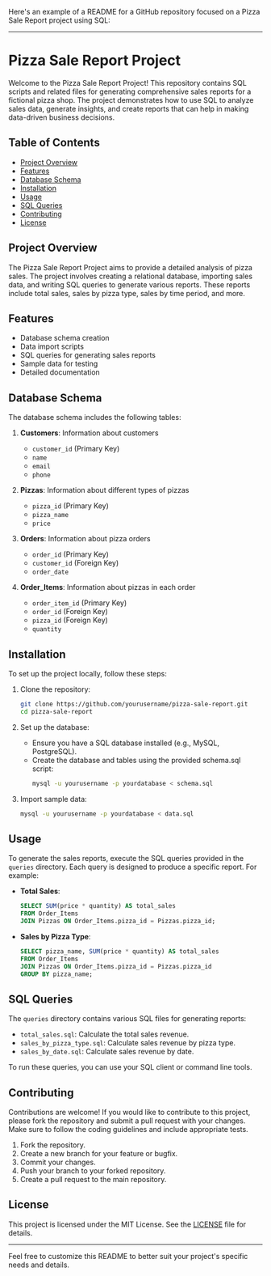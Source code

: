 Here's an example of a README for a GitHub repository focused on a Pizza Sale Report project using SQL:

---

# Pizza Sale Report Project

Welcome to the Pizza Sale Report Project! This repository contains SQL scripts and related files for generating comprehensive sales reports for a fictional pizza shop. The project demonstrates how to use SQL to analyze sales data, generate insights, and create reports that can help in making data-driven business decisions.

## Table of Contents

- [Project Overview](#project-overview)
- [Features](#features)
- [Database Schema](#database-schema)
- [Installation](#installation)
- [Usage](#usage)
- [SQL Queries](#sql-queries)
- [Contributing](#contributing)
- [License](#license)

## Project Overview

The Pizza Sale Report Project aims to provide a detailed analysis of pizza sales. The project involves creating a relational database, importing sales data, and writing SQL queries to generate various reports. These reports include total sales, sales by pizza type, sales by time period, and more.

## Features

- Database schema creation
- Data import scripts
- SQL queries for generating sales reports
- Sample data for testing
- Detailed documentation

## Database Schema

The database schema includes the following tables:

1. **Customers**: Information about customers
   - `customer_id` (Primary Key)
   - `name`
   - `email`
   - `phone`

2. **Pizzas**: Information about different types of pizzas
   - `pizza_id` (Primary Key)
   - `pizza_name`
   - `price`

3. **Orders**: Information about pizza orders
   - `order_id` (Primary Key)
   - `customer_id` (Foreign Key)
   - `order_date`

4. **Order_Items**: Information about pizzas in each order
   - `order_item_id` (Primary Key)
   - `order_id` (Foreign Key)
   - `pizza_id` (Foreign Key)
   - `quantity`

## Installation

To set up the project locally, follow these steps:

1. Clone the repository:
   ```sh
   git clone https://github.com/yourusername/pizza-sale-report.git
   cd pizza-sale-report
   ```

2. Set up the database:
   - Ensure you have a SQL database installed (e.g., MySQL, PostgreSQL).
   - Create the database and tables using the provided schema.sql script:
     ```sh
     mysql -u yourusername -p yourdatabase < schema.sql
     ```

3. Import sample data:
   ```sh
   mysql -u yourusername -p yourdatabase < data.sql
   ```

## Usage

To generate the sales reports, execute the SQL queries provided in the `queries` directory. Each query is designed to produce a specific report. For example:

- **Total Sales**:
  ```sql
  SELECT SUM(price * quantity) AS total_sales
  FROM Order_Items
  JOIN Pizzas ON Order_Items.pizza_id = Pizzas.pizza_id;
  ```

- **Sales by Pizza Type**:
  ```sql
  SELECT pizza_name, SUM(price * quantity) AS total_sales
  FROM Order_Items
  JOIN Pizzas ON Order_Items.pizza_id = Pizzas.pizza_id
  GROUP BY pizza_name;
  ```

## SQL Queries

The `queries` directory contains various SQL files for generating reports:

- `total_sales.sql`: Calculate the total sales revenue.
- `sales_by_pizza_type.sql`: Calculate sales revenue by pizza type.
- `sales_by_date.sql`: Calculate sales revenue by date.

To run these queries, you can use your SQL client or command line tools.

## Contributing

Contributions are welcome! If you would like to contribute to this project, please fork the repository and submit a pull request with your changes. Make sure to follow the coding guidelines and include appropriate tests.

1. Fork the repository.
2. Create a new branch for your feature or bugfix.
3. Commit your changes.
4. Push your branch to your forked repository.
5. Create a pull request to the main repository.

## License

This project is licensed under the MIT License. See the [LICENSE](LICENSE) file for details.

---

Feel free to customize this README to better suit your project's specific needs and details.
